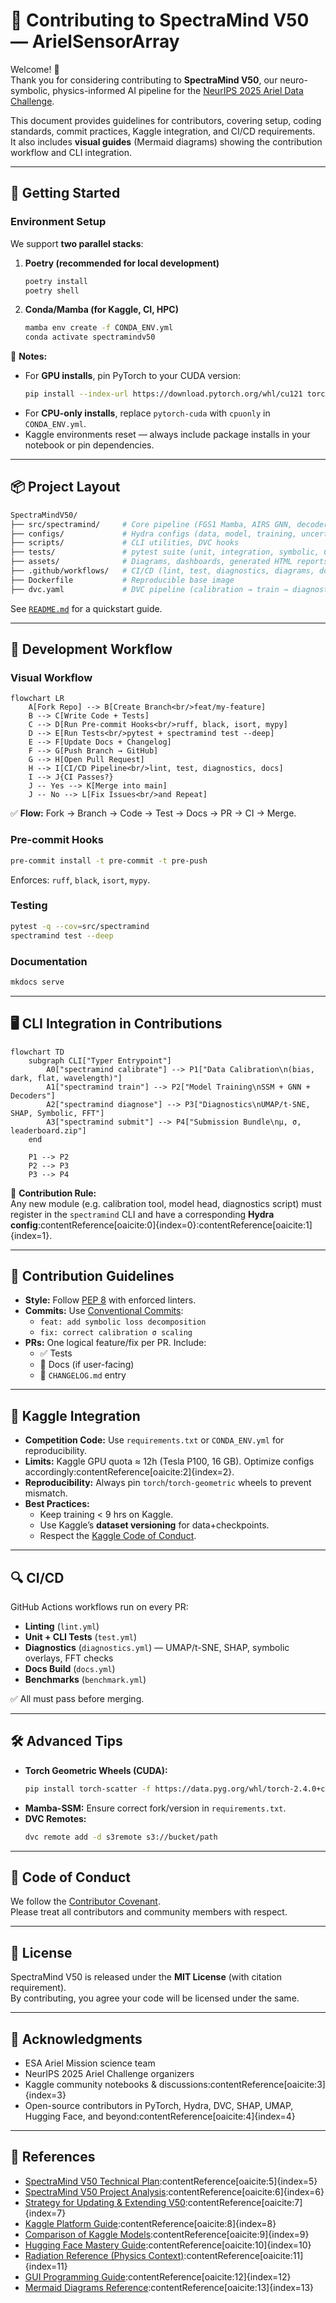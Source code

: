 # 🤝 Contributing to SpectraMind V50 — ArielSensorArray

Welcome! 🎉  
Thank you for considering contributing to **SpectraMind V50**, our neuro-symbolic, physics-informed AI pipeline for the [NeurIPS 2025 Ariel Data Challenge](https://www.kaggle.com/competitions/ariel-data-challenge-2025).

This document provides guidelines for contributors, covering setup, coding standards, commit practices, Kaggle integration, and CI/CD requirements.  
It also includes **visual guides** (Mermaid diagrams) showing the contribution workflow and CLI integration.

---

## 🚀 Getting Started

### Environment Setup

We support **two parallel stacks**:

1. **Poetry (recommended for local development)**  
   ```bash
   poetry install
   poetry shell
   ```

2. **Conda/Mamba (for Kaggle, CI, HPC)**  
   ```bash
   mamba env create -f CONDA_ENV.yml
   conda activate spectramindv50
   ```

🔑 **Notes:**
* For **GPU installs**, pin PyTorch to your CUDA version:
  ```bash
  pip install --index-url https://download.pytorch.org/whl/cu121 torch torchvision torchaudio
  ```
* For **CPU-only installs**, replace `pytorch-cuda` with `cpuonly` in `CONDA_ENV.yml`.
* Kaggle environments reset — always include package installs in your notebook or pin dependencies.

---

## 📦 Project Layout

```bash
SpectraMindV50/
├── src/spectramind/     # Core pipeline (FGS1 Mamba, AIRS GNN, decoders, symbolic/diagnostics)
├── configs/             # Hydra configs (data, model, training, uncertainty, GUI, etc.)
├── scripts/             # CLI utilities, DVC hooks
├── tests/               # pytest suite (unit, integration, symbolic, CLI)
├── assets/              # Diagrams, dashboards, generated HTML reports
├── .github/workflows/   # CI/CD (lint, test, diagnostics, diagrams, docs)
├── Dockerfile           # Reproducible base image
├── dvc.yaml             # DVC pipeline (calibration → train → diagnostics → submit)
```

See [`README.md`](./README.md) for a quickstart guide.

---

## 🧪 Development Workflow

### Visual Workflow

```mermaid
flowchart LR
    A[Fork Repo] --> B[Create Branch<br/>feat/my-feature]
    B --> C[Write Code + Tests]
    C --> D[Run Pre-commit Hooks<br/>ruff, black, isort, mypy]
    D --> E[Run Tests<br/>pytest + spectramind test --deep]
    E --> F[Update Docs + Changelog]
    F --> G[Push Branch → GitHub]
    G --> H[Open Pull Request]
    H --> I[CI/CD Pipeline<br/>lint, test, diagnostics, docs]
    I --> J{CI Passes?}
    J -- Yes --> K[Merge into main]
    J -- No --> L[Fix Issues<br/>and Repeat]
```

✅ **Flow:** Fork → Branch → Code → Test → Docs → PR → CI → Merge.

### Pre-commit Hooks

```bash
pre-commit install -t pre-commit -t pre-push
```

Enforces: `ruff`, `black`, `isort`, `mypy`.

### Testing

```bash
pytest -q --cov=src/spectramind
spectramind test --deep
```

### Documentation

```bash
mkdocs serve
```

---

## 🖥️ CLI Integration in Contributions

```mermaid
flowchart TD
    subgraph CLI["Typer Entrypoint"]
        A0["spectramind calibrate"] --> P1["Data Calibration\n(bias, dark, flat, wavelength)"]
        A1["spectramind train"] --> P2["Model Training\nSSM + GNN + Decoders"]
        A2["spectramind diagnose"] --> P3["Diagnostics\nUMAP/t-SNE, SHAP, Symbolic, FFT"]
        A3["spectramind submit"] --> P4["Submission Bundle\nμ, σ, leaderboard.zip"]
    end

    P1 --> P2
    P2 --> P3
    P3 --> P4
```

🔑 **Contribution Rule:**  
Any new module (e.g. calibration tool, model head, diagnostics script) must register in the `spectramind` CLI and have a corresponding **Hydra config**:contentReference[oaicite:0]{index=0}:contentReference[oaicite:1]{index=1}.

---

## 🎯 Contribution Guidelines

* **Style:** Follow [PEP 8](https://peps.python.org/pep-0008/) with enforced linters.
* **Commits:** Use [Conventional Commits](https://www.conventionalcommits.org/):
  * `feat: add symbolic loss decomposition`
  * `fix: correct calibration σ scaling`
* **PRs:** One logical feature/fix per PR. Include:
  * ✅ Tests
  * 📖 Docs (if user-facing)
  * 📝 `CHANGELOG.md` entry

---

## 🧬 Kaggle Integration

* **Competition Code:** Use `requirements.txt` or `CONDA_ENV.yml` for reproducibility.
* **Limits:** Kaggle GPU quota ≈ 12h (Tesla P100, 16 GB). Optimize configs accordingly:contentReference[oaicite:2]{index=2}.
* **Reproducibility:** Always pin `torch`/`torch-geometric` wheels to prevent mismatch.
* **Best Practices:**
  * Keep training < 9 hrs on Kaggle.
  * Use Kaggle’s **dataset versioning** for data+checkpoints.
  * Respect the [Kaggle Code of Conduct](https://www.kaggle.com/code-of-conduct).

---

## 🔍 CI/CD

GitHub Actions workflows run on every PR:

* **Linting** (`lint.yml`)  
* **Unit + CLI Tests** (`test.yml`)  
* **Diagnostics** (`diagnostics.yml`) — UMAP/t-SNE, SHAP, symbolic overlays, FFT checks  
* **Docs Build** (`docs.yml`)  
* **Benchmarks** (`benchmark.yml`)  

✅ All must pass before merging.

---

## 🛠️ Advanced Tips

* **Torch Geometric Wheels (CUDA):**
  ```bash
  pip install torch-scatter -f https://data.pyg.org/whl/torch-2.4.0+cu121.html
  ```
* **Mamba-SSM:** Ensure correct fork/version in `requirements.txt`.
* **DVC Remotes:**
  ```bash
  dvc remote add -d s3remote s3://bucket/path
  ```

---

## 🤝 Code of Conduct

We follow the [Contributor Covenant](https://www.contributor-covenant.org/).  
Please treat all contributors and community members with respect.

---

## 📜 License

SpectraMind V50 is released under the **MIT License** (with citation requirement).  
By contributing, you agree your code will be licensed under the same.

---

## 🙌 Acknowledgments

* ESA Ariel Mission science team  
* NeurIPS 2025 Ariel Challenge organizers  
* Kaggle community notebooks & discussions:contentReference[oaicite:3]{index=3}  
* Open-source contributors in PyTorch, Hydra, DVC, SHAP, UMAP, Hugging Face, and beyond:contentReference[oaicite:4]{index=4}

---

## 🔗 References

* [SpectraMind V50 Technical Plan](/docs/SpectraMindV50_TechnicalPlan.pdf):contentReference[oaicite:5]{index=5}  
* [SpectraMind V50 Project Analysis](/docs/SpectraMindV50_ProjectAnalysis.pdf):contentReference[oaicite:6]{index=6}  
* [Strategy for Updating & Extending V50](/docs/SpectraMindV50_Strategy.pdf):contentReference[oaicite:7]{index=7}  
* [Kaggle Platform Guide](/docs/Kaggle_Platform_Guide.pdf):contentReference[oaicite:8]{index=8}  
* [Comparison of Kaggle Models](/docs/Comparison_Kaggle_Models.pdf):contentReference[oaicite:9]{index=9}  
* [Hugging Face Mastery Guide](/docs/HuggingFace_AIMastery.pdf):contentReference[oaicite:10]{index=10}  
* [Radiation Reference (Physics Context)](/docs/Radiation_TechRef.pdf):contentReference[oaicite:11]{index=11}  
* [GUI Programming Guide](/docs/GUI_Programming.pdf):contentReference[oaicite:12]{index=12}  
* [Mermaid Diagrams Reference](/docs/Mermaid_Diagrams_GitHub.pdf):contentReference[oaicite:13]{index=13}
